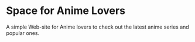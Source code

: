# Space for Anime Lovers
A simple Web-site for Anime lovers to check out the latest anime series and popular ones.
